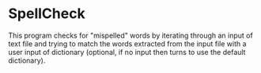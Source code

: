 # SpellCheck
This program checks for "mispelled" words by iterating through an input of text file and trying to match the words extracted from the input file with a user input of dictionary (optional, if no input then turns to use the default dictionary).
